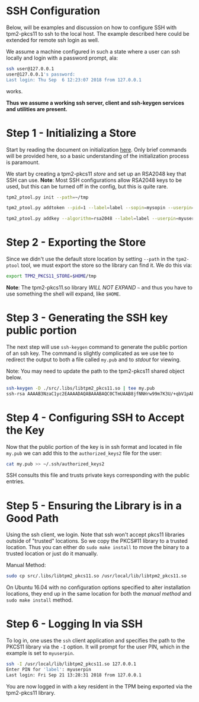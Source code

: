 # SSH Configuration

Below, will be examples and discussion on how to configure SSH with tpm2-pkcs11 to ssh to
the local host. The example described here could be extended for remote ssh login as well.

We assume a machine configured in such a state where a user can ssh locally and login with
a password prompt, ala:
```sh
ssh user@127.0.0.1
user@127.0.0.1's password:
Last login: Thu Sep  6 12:23:07 2018 from 127.0.0.1
```
works.

**Thus we assume a working ssh server, client and ssh-keygen services and utilities are present.**

# Step 1 - Initializing a Store

Start by reading the document on initialization [here](INITIALIZING.md). Only brief commands
will be provided here, so a basic understanding of the initialization process is paramount.

We start by creating a tpm2-pkcs11 *store* and set up an RSA2048 key that SSH can use.
**Note**: Most SSH configurations allow RSA2048 keys to be used, but this can be turned off
  in the config, but this is quite rare.

```bash
tpm2_ptool.py init --path=~/tmp

tpm2_ptool.py addtoken --pid=1 --label=label --sopin=mysopin --userpin=myuserpin --path=~/tmp

tpm2_ptool.py addkey --algorithm=rsa2048 --label=label --userpin=myuserpin --path=~/tmp
```

# Step 2 - Exporting the Store

Since we didn't use the default store location by setting `--path` in the `tpm2-ptool` tool, we must export the
store so the library can find it. We do this via:
```sh
export TPM2_PKCS11_STORE=$HOME/tmp
```

**Note**: The tpm2-pkcs11.so library *WILL NOT EXPAND `~`* and thus you have to use something the shell will expand,
like `$HOME`.

# Step 3 - Generating the SSH key public portion

The next step will use `ssh-keygen` command to generate the public portion of an ssh key. The command is slightly complicated
as we use tee to redirect the output to both a file called `my.pub` and to *stdout* for viewing.

Note: You may need to update the path to the tpm2-pkcs11 shared object below.

```bash
ssh-keygen -D ./src/.libs/libtpm2_pkcs11.so | tee my.pub
ssh-rsa AAAAB3NzaC1yc2EAAAADAQABAAABAQC0CTmUAAB8jfNNHrw99m7K3U/+qbV1pAb7es3L+COqDh4eDqqekCm8gKHV4PFM9nW7z6CEfqzpUxYi5VvRFdYaU460bhye7NJbE0t9wjOirWtQbI6XMCKFiv/v8ThAtROT+KKYso7BK2A6spkCQwcHoaQU72C1vGouqtP5l/XRIYydp3P1wUdgQDZ8FoGhdH5dL3KnRpKR2d301GcbxMxKg5yhc/mTNkv1ZoLIcwMY7juAjzin/BhcYIDSz3sJ9C2VsX8FZXmbEo3olYU4ZfBZ+45KJ81MtWgrkXSzetwUfiH6eeTqNfqGT2IpSwDLFHTX2TsJyFDcM7Q+QR44lEU/
```

# Step 4 - Configuring SSH to Accept the Key

Now that the public portion of the key is in ssh format and located in file `my.pub` we can add this to the `authorized_keys2` file for the user:
```bash
cat my.pub >> ~/.ssh/authorized_keys2
```

SSH consults this file and trusts private keys corresponding with the public entries.

# Step 5 - Ensuring the Library is in a Good Path

Using the ssh client, we login. Note that ssh won't accept pkcs11 libraries outside of "trusted" locations. So we copy the PKCS\#11 library to
a trusted location. Thus you can either do `sudo make install` to move the binary to a trusted location or just do it manually.

Manual Method:
```sh
sudo cp src/.libs/libtpm2_pkcs11.so /usr/local/lib/libtpm2_pkcs11.so
```

On Ubuntu 16.04 with no configuration options specified to alter installation locations, they end up in the same location for both the *manual method*
and `sudo make install` method.

# Step 6 - Logging In via SSH

To log in, one uses the `ssh` client application and specifies the path to the PKCS11 library via the `-I` option. It will prompt for the user PIN, which
in the example is set to `myuserpin`.

```bash
ssh -I /usr/local/lib/libtpm2_pkcs11.so 127.0.0.1
Enter PIN for 'label': myuserpin
Last login: Fri Sep 21 13:28:31 2018 from 127.0.0.1
```

You are now logged in with a key resident in the TPM being exported via the tpm2-pkcs11 library.
